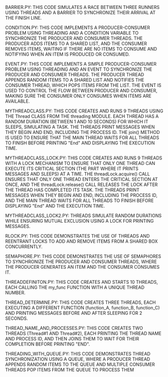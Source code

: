 BARRIER.PY: THIS CODE SIMULATES A RACE BETWEEN THREE RUNNERS USING THREADS AND A BARRIER TO SYNCHRONIZE THEIR ARRIVAL AT THE FINISH LINE.

CONDITION.PY: THIS CODE IMPLEMENTS A PRODUCER-CONSUMER PROBLEM USING THREADING AND A CONDITION VARIABLE TO SYNCHRONIZE THE PRODUCER AND CONSUMER THREADS. THE PRODUCER ADDS ITEMS TO A SHARED LIST, AND THE CONSUMER REMOVES ITEMS, WAITING IF THERE ARE NO ITEMS TO CONSUME AND NOTIFYING WHEN AN ITEM IS PRODUCED OR CONSUMED.

EVENT.PY: THIS CODE IMPLEMENTS A SIMPLE PRODUCER-CONSUMER PROBLEM USING THREADING AND AN EVENT TO SYNCHRONIZE THE PRODUCER AND CONSUMER THREADS. THE PRODUCER THREAD APPENDS RANDOM ITEMS TO A SHARED LIST AND NOTIFIES THE CONSUMER THREAD, WHICH POPS ITEMS FROM THE LIST. THE EVENT IS USED TO CONTROL THE FLOW BETWEEN PRODUCER AND CONSUMER, MAKING SURE THE CONSUMER ONLY CONSUMES WHEN ITEMS ARE AVAILABLE.

MYTHREADCLASS.PY: THIS CODE CREATES AND RUNS 9 THREADS USING THE Thread CLASS FROM THE threading MODULE. EACH THREAD HAS A RANDOM DURATION (BETWEEN 1 AND 10 SECONDS) FOR WHICH IT SLEEPS, SIMULATING A TASK. THE THREADS PRINT MESSAGES WHEN THEY BEGIN AND END, INCLUDING THE PROCESS ID. THE join() METHOD IS USED TO ENSURE THAT THE MAIN THREAD WAITS FOR ALL THREADS TO FINISH BEFORE PRINTING "End" AND DISPLAYING THE EXECUTION TIME.

MYTHREADCLASS_LOCK.PY: THIS CODE CREATES AND RUNS 9 THREADS WITH A LOCK MECHANISM TO ENSURE THAT ONLY ONE THREAD CAN EXECUTE ITS CRITICAL SECTION (THE PART WHERE IT PRINTS MESSAGES AND SLEEPS) AT A TIME. THE threadLock.acquire() CALL ENSURES THAT ONLY ONE THREAD ENTERS THE CRITICAL SECTION AT ONCE, AND THE threadLock.release() CALL RELEASES THE LOCK AFTER THE THREAD HAS COMPLETED ITS TASK. THE THREADS PRINT MESSAGES WHEN THEY BEGIN AND END, INCLUDING THE PROCESS ID, AND THE MAIN THREAD WAITS FOR ALL THREADS TO FINISH BEFORE DISPLAYING "End" AND THE EXECUTION TIME.

MYTHREADCLASS_LOCK2.PY: THREADS SIMULATE RANDOM DURATIONS WHILE ENSURING MUTUAL EXCLUSION USING A LOCK FOR PRINTING MESSAGES.

RLOCK.PY: THIS CODE DEMONSTRATES THE USE OF THREADS AND REENTRANT LOCKS TO ADD AND REMOVE ITEMS FROM A SHARED BOX CONCURRENTLY.

SEMAPHORE.PY: THIS CODE DEMONSTRATES THE USE OF SEMAPHORES TO SYNCHRONIZE THE PRODUCER AND CONSUMER THREADS, WHERE THE PRODUCER GENERATES AN ITEM AND THE CONSUMER CONSUMES IT.

THREADDEFINITON.PY: THIS CODE CREATES AND STARTS 10 THREADS, EACH CALLING THE my_func FUNCTION WITH A UNIQUE THREAD NUMBER.

THREAD_DETERMINE.PY: THIS CODE CREATES THREE THREADS, EACH EXECUTING A DIFFERENT FUNCTION (function_A, function_B, function_C) AND PRINTING MESSAGES BEFORE AND AFTER SLEEPING FOR 2 SECONDS.

THREAD_NAME_AND_PROCESSES.PY: THIS CODE CREATES TWO THREADS (Thread#1 AND Thread#2), EACH PRINTING THE THREAD NAME AND PROCESS ID, AND THEN JOINS THEM TO WAIT FOR THEIR COMPLETION BEFORE PRINTING "END".

THREADING_WITH_QUEUE.PY: THIS CODE DEMONSTRATES THREAD SYNCHRONIZATION USING A QUEUE, WHERE A PRODUCER THREAD APPENDS RANDOM ITEMS TO THE QUEUE AND MULTIPLE CONSUMER THREADS POP ITEMS FROM THE QUEUE TO PROCESS THEM
